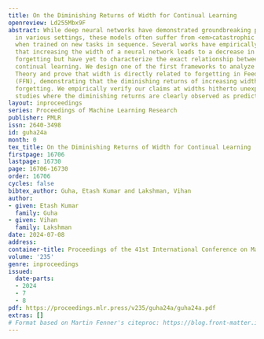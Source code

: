 ```yaml
---
title: On the Diminishing Returns of Width for Continual Learning
openreview: Ld255Mbx9F
abstract: While deep neural networks have demonstrated groundbreaking performance
  in various settings, these models often suffer from <em>catastrophic forgetting</em>
  when trained on new tasks in sequence. Several works have empirically demonstrated
  that increasing the width of a neural network leads to a decrease in catastrophic
  forgetting but have yet to characterize the exact relationship between width and
  continual learning. We design one of the first frameworks to analyze Continual Learning
  Theory and prove that width is directly related to forgetting in Feed-Forward Networks
  (FFN), demonstrating that the diminishing returns of increasing widths to reduce
  forgetting. We empirically verify our claims at widths hitherto unexplored in prior
  studies where the diminishing returns are clearly observed as predicted by our theory.
layout: inproceedings
series: Proceedings of Machine Learning Research
publisher: PMLR
issn: 2640-3498
id: guha24a
month: 0
tex_title: On the Diminishing Returns of Width for Continual Learning
firstpage: 16706
lastpage: 16730
page: 16706-16730
order: 16706
cycles: false
bibtex_author: Guha, Etash Kumar and Lakshman, Vihan
author:
- given: Etash Kumar
  family: Guha
- given: Vihan
  family: Lakshman
date: 2024-07-08
address:
container-title: Proceedings of the 41st International Conference on Machine Learning
volume: '235'
genre: inproceedings
issued:
  date-parts:
  - 2024
  - 7
  - 8
pdf: https://proceedings.mlr.press/v235/guha24a/guha24a.pdf
extras: []
# Format based on Martin Fenner's citeproc: https://blog.front-matter.io/posts/citeproc-yaml-for-bibliographies/
---
```

